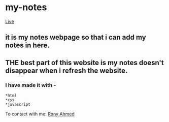 # my-notes

[Live](https://ronyahmed1200.github.io/my-notes/)

## it is my notes webpage so that i can add my notes in here.
## THE best part of this website is my notes doesn't disappear when i refresh the website. 

### I have made it with -
    *html
    *css
    *javascript

To contact with me: [Rony Ahmed](mailto:moshiourrahmanrony@gmail.com?subject=[Web%20Project]%20Make%20Me%20A%20Website)
